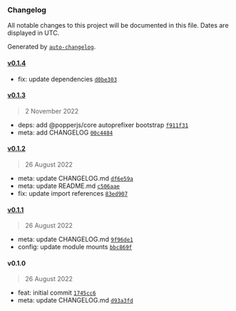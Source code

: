 ### Changelog

All notable changes to this project will be documented in this file. Dates are displayed in UTC.

Generated by [`auto-changelog`](https://github.com/CookPete/auto-changelog).

#### [v0.1.4](https://github.com/h-enk/hyas-themes-starter-bootstrap/compare/v0.1.3...v0.1.4)

- fix: update dependencies [`d0be303`](https://github.com/h-enk/hyas-themes-starter-bootstrap/commit/d0be303e3909252192a77cfb9a8448c79ca2ddb1)

#### [v0.1.3](https://github.com/h-enk/hyas-themes-starter-bootstrap/compare/v0.1.2...v0.1.3)

> 2 November 2022

- deps: add @popperjs/core autoprefixer bootstrap [`f911f31`](https://github.com/h-enk/hyas-themes-starter-bootstrap/commit/f911f31493a25c1f97cd14c1cb2b205dcf36e354)
- meta: add CHANGELOG [`00c4484`](https://github.com/h-enk/hyas-themes-starter-bootstrap/commit/00c44840a02997f11b5ba52defdca24e60553a7e)

#### [v0.1.2](https://github.com/h-enk/hyas-themes-starter-bootstrap/compare/v0.1.1...v0.1.2)

> 26 August 2022

- meta: update CHANGELOG.md [`df6e59a`](https://github.com/h-enk/hyas-themes-starter-bootstrap/commit/df6e59a0cc237698cd22afcd07ba9ae35765e0fd)
- meta: update README.md [`c506aae`](https://github.com/h-enk/hyas-themes-starter-bootstrap/commit/c506aaea27a179a63b61cca9f474251d6dbd221f)
- fix: update import references [`83ed907`](https://github.com/h-enk/hyas-themes-starter-bootstrap/commit/83ed907723c2ef972d404d58b5207253919bc21e)

#### [v0.1.1](https://github.com/h-enk/hyas-themes-starter-bootstrap/compare/v0.1.0...v0.1.1)

> 26 August 2022

- meta: update CHANGELOG.md [`9f96de1`](https://github.com/h-enk/hyas-themes-starter-bootstrap/commit/9f96de184108eaac5a983d2790891a3c6aed751e)
- config: update module mounts [`bbc869f`](https://github.com/h-enk/hyas-themes-starter-bootstrap/commit/bbc869f0c618d6a5d6d78a6b8a51524acde1f122)

#### v0.1.0

> 26 August 2022

- feat: initial commit [`1745cc6`](https://github.com/h-enk/hyas-themes-starter-bootstrap/commit/1745cc6dc99e08fb899a2a5dfbfb7bf74035db79)
- meta: update CHANGELOG.md [`d93a3fd`](https://github.com/h-enk/hyas-themes-starter-bootstrap/commit/d93a3fd479c5863c29c9d549839bdcef249f747b)
